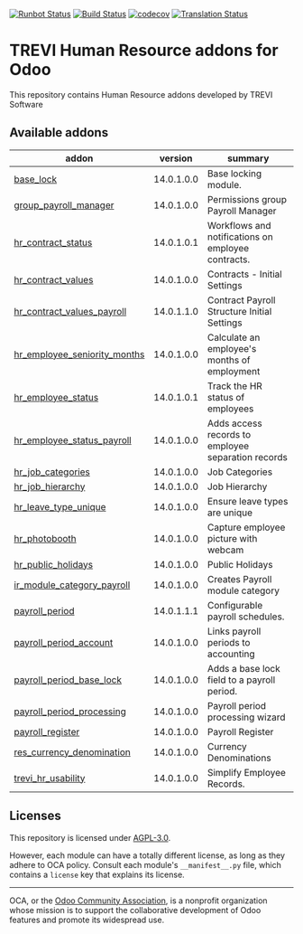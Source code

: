 [![Runbot Status](https://runbot.odoo-community.org/runbot/badge/flat//14.0.svg)](https://runbot.odoo-community.org/runbot/repo/github-com-oca-trevi-hr-)
[![Build Status](https://travis-ci.com/OCA/trevi-hr.svg?branch=14.0)](https://travis-ci.com/OCA/trevi-hr)
[![codecov](https://codecov.io/gh/OCA/trevi-hr/branch/14.0/graph/badge.svg)](https://codecov.io/gh/OCA/trevi-hr)
[![Translation Status](https://translation.odoo-community.org/widgets/trevi-hr-14-0/-/svg-badge.svg)](https://translation.odoo-community.org/engage/trevi-hr-14-0/?utm_source=widget)

<!-- /!\ do not modify above this line -->

# TREVI Human Resource addons for Odoo

This repository contains Human Resource addons developed by TREVI Software

<!-- /!\ do not modify below this line -->

<!-- prettier-ignore-start -->

[//]: # (addons)

Available addons
----------------
addon | version | summary
--- | --- | ---
[base_lock](base_lock/) | 14.0.1.0.0 | Base locking module.
[group_payroll_manager](group_payroll_manager/) | 14.0.1.0.0 | Permissions group Payroll Manager
[hr_contract_status](hr_contract_status/) | 14.0.1.0.1 | Workflows and notifications on employee contracts.
[hr_contract_values](hr_contract_values/) | 14.0.1.0.0 | Contracts - Initial Settings
[hr_contract_values_payroll](hr_contract_values_payroll/) | 14.0.1.1.0 | Contract Payroll Structure Initial Settings
[hr_employee_seniority_months](hr_employee_seniority_months/) | 14.0.1.0.0 | Calculate an employee's months of employment
[hr_employee_status](hr_employee_status/) | 14.0.1.0.1 | Track the HR status of employees
[hr_employee_status_payroll](hr_employee_status_payroll/) | 14.0.1.0.0 | Adds access records to employee separation records
[hr_job_categories](hr_job_categories/) | 14.0.1.0.0 | Job Categories
[hr_job_hierarchy](hr_job_hierarchy/) | 14.0.1.0.0 | Job Hierarchy
[hr_leave_type_unique](hr_leave_type_unique/) | 14.0.1.0.0 | Ensure leave types are unique
[hr_photobooth](hr_photobooth/) | 14.0.1.0.0 | Capture employee picture with webcam
[hr_public_holidays](hr_public_holidays/) | 14.0.1.0.0 | Public Holidays
[ir_module_category_payroll](ir_module_category_payroll/) | 14.0.1.0.0 | Creates Payroll module category
[payroll_period](payroll_period/) | 14.0.1.1.1 | Configurable payroll schedules.
[payroll_period_account](payroll_period_account/) | 14.0.1.0.0 | Links payroll periods to accounting
[payroll_period_base_lock](payroll_period_base_lock/) | 14.0.1.0.0 | Adds a base lock field to a payroll period.
[payroll_period_processing](payroll_period_processing/) | 14.0.1.0.0 | Payroll period processing wizard
[payroll_register](payroll_register/) | 14.0.1.0.0 | Payroll Register
[res_currency_denomination](res_currency_denomination/) | 14.0.1.0.0 | Currency Denominations
[trevi_hr_usability](trevi_hr_usability/) | 14.0.1.0.0 | Simplify Employee Records.

[//]: # (end addons)

<!-- prettier-ignore-end -->

## Licenses

This repository is licensed under [AGPL-3.0](LICENSE).

However, each module can have a totally different license, as long as they adhere to OCA
policy. Consult each module's `__manifest__.py` file, which contains a `license` key
that explains its license.

----

OCA, or the [Odoo Community Association](http://odoo-community.org/), is a nonprofit
organization whose mission is to support the collaborative development of Odoo features
and promote its widespread use.
